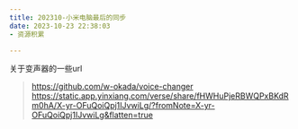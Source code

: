 ```yaml
---
title: 202310-小米电脑最后的同步
date: 2023-10-23 22:38:03
- 资源积累

---
```


关于变声器的一些url
> https://github.com/w-okada/voice-changer
> https://static.app.yinxiang.com/verse/share/fHWHuPjeRBWQPxBKdRm0hA/X-yr-OFuQoiQpj1IJvwiLg/?fromNote=X-yr-OFuQoiQpj1IJvwiLg&flatten=true